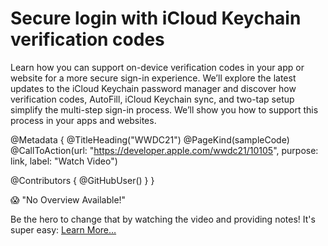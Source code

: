 # Secure login with iCloud Keychain verification codes

Learn how you can support on-device verification codes in your app or website for a more secure sign-in experience. We’ll explore the latest updates to the iCloud Keychain password manager and discover how verification codes, AutoFill, iCloud Keychain sync, and two-tap setup simplify the multi-step sign-in process. We’ll show you how to support this process in your apps and websites.

@Metadata {
   @TitleHeading("WWDC21")
   @PageKind(sampleCode)
   @CallToAction(url: "https://developer.apple.com/wwdc21/10105", purpose: link, label: "Watch Video")

   @Contributors {
      @GitHubUser(<replace this with your GitHub handle>)
   }
}

😱 "No Overview Available!"

Be the hero to change that by watching the video and providing notes! It's super easy:
 [Learn More…](https://wwdcnotes.github.io/WWDCNotes/documentation/wwdcnotes/contributing)

